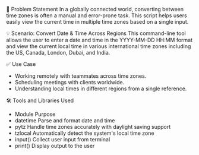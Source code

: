 📌 Problem Statement
In a globally connected world, converting between time zones is often a manual and error-prone task. This script helps users easily view the current time in multiple time zones based on a single input.

💡 Scenario: Convert Date & Time Across Regions
This command-line tool allows the user to enter a date and time in the YYYY-MM-DD HH:MM format and view the current local time in various international time zones including the US, Canada, London, Dubai, and India.

✅ Use Case
- Working remotely with teammates across time zones.
- Scheduling meetings with clients worldwide.
- Understanding local times in different regions from a single reference.

🛠️ Tools and Libraries Used
- Module	Purpose
- datetime	Parse and format date and time
- pytz	Handle time zones accurately with daylight saving support
- tzlocal	Automatically detect the system's local time zone
- input()	Collect user input from terminal
- print()	Display output to the user
